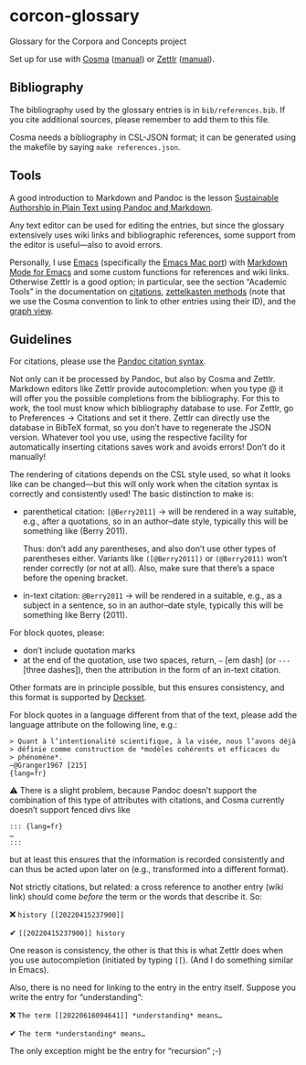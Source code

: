 # corcon-glossary

Glossary for the Corpora and Concepts project

Set up for use with [Cosma](https://cosma.graphlab.fr/en/) ([manual](https://cosma.graphlab.fr/en/docs/user-manual/)) or [Zettlr](https://www.zettlr.com) ([manual](https://docs.zettlr.com/en/)).

## Bibliography

The bibliography used by the glossary entries is in `bib/references.bib`.  If you cite additional sources, please remember to add them to this file.

Cosma needs a bibliography in CSL-JSON format; it can be generated using the makefile by saying `make references.json`.

## Tools

A good introduction to Markdown and Pandoc is the lesson [Sustainable Authorship in Plain Text using Pandoc and Markdown](https://programminghistorian.org/en/lessons/sustainable-authorship-in-plain-text-using-pandoc-and-markdown).

Any text editor can be used for editing the entries, but since the glossary extensively uses wiki links and bibliographic references, some support from the editor is useful—also to avoid errors.

Personally, I use [Emacs](https://www.gnu.org/software/emacs/) (specifically the [Emacs Mac port](https://bitbucket.org/mituharu/emacs-mac/src/master/)) with [Markdown Mode for Emacs](https://jblevins.org/projects/markdown-mode/) and some custom functions for references and wiki links.  Otherwise Zettlr is  a good option; in particular, see the section “Academic Tools” in the documentation on [citations](https://docs.zettlr.com/en/academic/citations/), [zettelkasten methods](https://docs.zettlr.com/en/academic/zkn-method/) (note that we use the Cosma convention to link to other entries using their ID), and the [graph view](https://docs.zettlr.com/en/academic/graph/).

## Guidelines

For citations, please use the [Pandoc citation syntax](https://pandoc.org/MANUAL.html#citation-syntax).
     
Not only can it be processed by Pandoc, but also by Cosma and Zettlr.  Markdown editors like Zettlr provide autocompletion: when you type @ it will offer you the possible completions from the bibliography.  For this to work, the tool must know which bibliography database to use.  For Zettlr, go to Preferences → Citations and set it there.  Zettlr can directly use the database in BibTeX format, so you don’t have to regenerate the JSON version. Whatever tool you use, using the respective facility for automatically inserting citations saves work and avoids errors!  Don’t do it manually!

The rendering of citations depends on the CSL style used, so what it looks like can be changed—but this will only work when the citation syntax is correctly and consistently used!  The basic distinction to make is:

- parenthetical citation: `[@Berry2011]` → will be rendered in a way suitable, e.g., after a quotations, so in an author–date style, typically this will be something like (Berry 2011).

  Thus: don’t add any parentheses, and also don’t use other types of parentheses either.  Variants like `([@Berry2011])` or `(@Berry2011)` won’t render correctly (or not at all).  Also, make sure that there’s a space before the opening bracket.

- in-text citation: `@Berry2011` → will be rendered in a suitable, e.g., as a subject in a sentence, so in an author–date style, typically this will be something like Berry (2011).

For block quotes, please:

- don’t include quotation marks
- at the end of the quotation, use two spaces, return, `—` [em dash] (or `---` [three dashes]), then the attribution in the form of an in-text citation.

Other formats are in principle possible, but this ensures consistency,
and this format is supported by [Deckset](https://www.deckset.com/).

For block quotes in a language different from that of the text, please
add the language attribute on the following line, e.g.:

```
> Quant à l’intentionalité scientifique, à la visée, nous l’avons déjà
> définie comme construction de *modèles cohérents et efficaces du
> phénomène*.  
—@Granger1967 [215]
{lang=fr}
```

⚠ There is a slight problem, because Pandoc doesn’t support the combination of this type of attributes with citations, and Cosma currently doesn’t support fenced divs like

```
::: {lang=fr}
…
:::
```

but at least this ensures that the information is recorded consistently and can thus be acted upon later on (e.g., transformed into a different format).

Not strictly citations, but related: a cross reference to another entry (wiki link) should come *before* the term or the words that describe it.  So:

❌ `history [[20220415237900]]`

✔ `[[20220415237900]] history`

One reason is consistency, the other is that this is what Zettlr does when you use autocompletion (initiated by typing `[[`).  (And I do something similar in Emacs).

Also, there is no need for linking to the entry in the entry itself.  Suppose you write the entry for “understanding”:

❌ `The term [[20220616094641]] *understanding* means…`

✔ `The term *understanding* means…`

The only exception might be the entry for “recursion” ;-)
